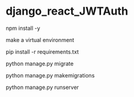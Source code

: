 # django_react_JWTAuth

npm install -y

make a virtual environment

pip install -r requirements.txt

python manage.py migrate 

python manage.py makemigrations

python manage.py runserver
